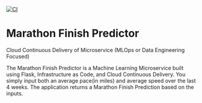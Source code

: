 [![CI](https://github.com/rmratliffbrown/ml-marathon-finish-predictor/actions/workflows/main.yml/badge.svg)](https://github.com/rmratliffbrown/ml-marathon-finish-predictor/actions/workflows/main.yml)

# Marathon Finish Predictor

Cloud Continuous Delivery of Microservice (MLOps or Data Engineering Focused)

The Marathon Finish Predictor is a Machine Learning Microservice built using Flask, Infrastructure as Code, and Cloud Continuous Delivery. You simply input both an average pace(in miles) and average speed over the last 4 weeks. The application returns a Marathon Finish Prediction based on the inputs. 
